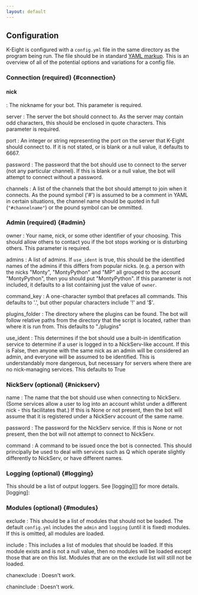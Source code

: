 ```yaml
---
layout: default
---
```


## Configuration

K-Eight is configured with a `config.yml` file in the same directory as the program being run.  The file should be in standard [YAML markup][yaml].  This is an overview of all of the potential options and variations for a config file.

[yaml]: <http://www.yaml.org/spec/1.2/spec.html>

### Connection (required)            {#connection}
#### nick
: The nickname for your bot.  This parameter is required.

server
: The server the bot should connect to.  As the server may contain odd characters, this should be enclosed in quote characters.  This parameter is required.

port
: An integer or string representing the port on the server that K-Eight should connect to.  If it is not stated, or is blank or a null value, it defaults to 6667.

password
: The password that the bot should use to connect to the server (not any particular channel).  If this is blank or a null value, the bot will attempt to connect without a password.

channels
: A list of the channels that the bot should attempt to join when it connects.  As the pound symbol ('#') is assumed to be a comment in YAML in certain situations, the channel name should be quoted in full (`"#channelname"`) or the pound symbol can be ommitted.

### Admin (required)                 {#admin}
owner
: Your name, nick, or some other identifier of your choosing.  This should allow others to contact you if the bot stops working or is disturbing others.  This parameter is required.

admins
: A list of admins.  If `use_ident` is true, this should be the identified names of the admins if this differs from popular nicks.  (e.g. a person with the nicks "Monty", "MontyPython" and "MP" all grouped to the account "MontyPython", then you should put "MontyPython".  If this parameter is not included, it defaults to a list containing just the value of `owner`.

command_key
: A one-character symbol that prefaces all commands.  This defaults to '.', but other popular characters include '!' and '$'.

plugins_folder
: The directory where the plugins can be found.  The bot will follow relative paths from the directory that the script is located, rather than where it is run from.  This defaults to "./plugins"

use_ident
: This determines if the bot should use a built-in identification service to determine if a user is logged in to a NickServ-like account.  If this is False, then anyone with the same nick as an admin will be considered an admin, and everyone will be assumed to be identified.  This is understandably more dangerous, but necessary for servers where there are no nick-managing services.  This defaults to True

### NickServ (optional)              {#nickserv}
name
: The name that the bot should use when connecting to NickServ.  (Some services allow a user to log into an account whilst under a different nick - this facilitates that.)  If this is None or not present, then the bot will assume that it is registered under a NickServ account of the same name.

password
: The password for the NickServ service.  If this is None or not present, then the bot will not attempt to connect to NickServ.

command
: A command to be issued once the bot is connected.  This should principally be used to deal with services such as Q which operate slightly differently to NickServ, or have different names.

### Logging (optional)               {#logging}
This should be a list of output loggers.  See [logging][] for more details.
[logging]: <logging>


### Modules (optional)               {#modules}
exclude
: This should be a list of modules that should not be loaded.  The default `config.yml` includes the `admin` and `logging` (until it is fixed) modules.  If this is omitted, all modules are loaded.

include
: This includes a list of modules that should be loaded.  If this module exists and is not a null value, then no modules will be loaded except those that are on this list.  Modules that are on the exclude list will still not be loaded.

chanexclude
: Doesn't work.

chaninclude
: Doesn't work.
